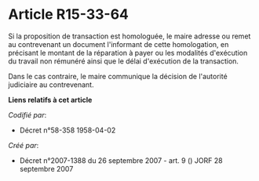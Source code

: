 # Article R15-33-64

Si la proposition de transaction est homologuée, le maire adresse ou remet au contrevenant un document l'informant de cette
homologation, en précisant le montant de la réparation à payer ou les modalités d'exécution du travail non rémunéré ainsi que
le délai d'exécution de la transaction.

Dans le cas contraire, le maire communique la décision de l'autorité judiciaire au contrevenant.

**Liens relatifs à cet article**

_Codifié par_:

  - Décret n°58-358 1958-04-02

_Créé par_:

  - Décret n°2007-1388 du 26 septembre 2007 - art. 9 () JORF 28 septembre 2007
